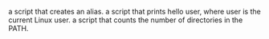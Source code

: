  a script that creates an alias.
 a script that prints hello user, where user is the current Linux user.
  a script that counts the number of directories in the PATH.
